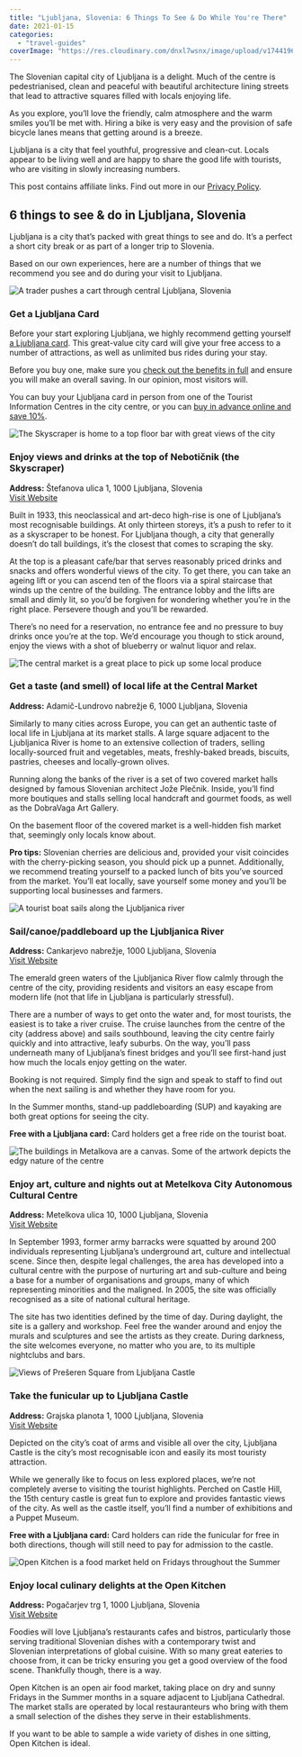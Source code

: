 ```yaml
---
title: "Ljubljana, Slovenia: 6 Things To See & Do While You're There"
date: 2021-01-15
categories: 
  - "travel-guides"
coverImage: "https://res.cloudinary.com/dnxl7wsnx/image/upload/v1744196699/ljubljana-river-bridges_j2oofl.jpg"
---
```


The Slovenian capital city of Ljubljana is a delight. Much of the centre is pedestrianised, clean and peaceful with beautiful architecture lining streets that lead to attractive squares filled with locals enjoying life.

As you explore, you’ll love the friendly, calm atmosphere and the warm smiles you’ll be met with. Hiring a bike is very easy and the provision of safe bicycle lanes means that getting around is a breeze.

Ljubljana is a city that feel youthful, progressive and clean-cut. Locals appear to be living well and are happy to share the good life with tourists, who are visiting in slowly increasing numbers.

This post contains affiliate links. Find out more in our [Privacy Policy](https://giveback.guide/privacy).

## 6 things to see & do in Ljubljana, Slovenia

Ljubljana is a city that’s packed with great things to see and do. It’s a perfect a short city break or as part of a longer trip to Slovenia.

Based on our own experiences, here are a number of things that we recommend you see and do during your visit to Ljubljana.

![A trader pushes a cart through central Ljubljana, Slovenia](https://res.cloudinary.com/dnxl7wsnx/image/upload/v1745583128/ljubljana-street-cart-1024x683.jpg_hzostq.webp)

### Get a Ljubljana Card

Before your start exploring Ljubljana, we highly recommend getting yourself [a Ljubljana card](https://www.visitljubljana.com/en/visitors/travel-information/ljubljana-card/). This great-value city card will give your free access to a number of attractions, as well as unlimited bus rides during your stay.

Before you buy one, make sure you [check out the benefits in full](https://www.visitljubljana.com/en/visitors/travel-information/ljubljana-card/) and ensure you will make an overall saving. In our opinion, most visitors will.

You can buy your Ljubljana card in person from one of the Tourist Information Centres in the city centre, or you can [buy in advance online and save 10%](https://www.visitljubljana.com/en/visitors/travel-information/ljubljana-card/).

![The Skyscraper is home to a top floor bar with great views of the city](https://res.cloudinary.com/dnxl7wsnx/image/upload/v1744818391/ljubljana-castle-from-skyscraper-1024x683.jpg-1_iwrucl.webp)

### Enjoy views and drinks at the top of Nebotičnik (the Skyscraper)

**Address:** Štefanova ulica 1, 1000 Ljubljana, Slovenia  
[Visit Website](http://www.neboticnik.si/)

Built in 1933, this neoclassical and art-deco high-rise is one of Ljubljana’s most recognisable buildings. At only thirteen storeys, it’s a push to refer to it as a skyscraper to be honest. For Ljubljana though, a city that generally doesn’t do tall buildings, it’s the closest that comes to scraping the sky.

At the top is a pleasant cafe/bar that serves reasonably priced drinks and snacks and offers wonderful views of the city. To get there, you can take an ageing lift or you can ascend ten of the floors via a spiral staircase that winds up the centre of the building. The entrance lobby and the lifts are small and dimly lit, so you’d be forgiven for wondering whether you’re in the right place. Persevere though and you’ll be rewarded.

There’s no need for a reservation, no entrance fee and no pressure to buy drinks once you’re at the top. We’d encourage you though to stick around, enjoy the views with a shot of blueberry or walnut liquor and relax.

![The central market is a great place to pick up some local produce](https://res.cloudinary.com/dnxl7wsnx/image/upload/v1745583104/ljubljana-central-market-1024x683.jpg_yymssk.webp)

### Get a taste (and smell) of local life at the Central Market

**Address:** Adamič-Lundrovo nabrežje 6, 1000 Ljubljana, Slovenia

Similarly to many cities across Europe, you can get an authentic taste of local life in Ljubljana at its market stalls. A large square adjacent to the Ljubljanica River is home to an extensive collection of traders, selling locally-sourced fruit and vegetables, meats, freshly-baked breads, biscuits, pastries, cheeses and locally-grown olives.

Running along the banks of the river is a set of two covered market halls designed by famous Slovenian architect Jože Plečnik. Inside, you’ll find more boutiques and stalls selling local handcraft and gourmet foods, as well as the DobraVaga Art Gallery.

On the basement floor of the covered market is a well-hidden fish market that, seemingly only locals know about.

****Pro tips:**** Slovenian cherries are delicious and, provided your visit coincides with the cherry-picking season, you should pick up a punnet. Additionally, we recommend treating yourself to a packed lunch of bits you’ve sourced from the market. You’ll eat locally, save yourself some money and you’ll be supporting local businesses and farmers.

![A tourist boat sails along the Ljubljanica river](https://res.cloudinary.com/dnxl7wsnx/image/upload/v1745583122/ljubljana-river-cruise-1024x683.jpg_egiuce.webp)

### Sail/canoe/paddleboard up the Ljubljanica River

**Address:** Cankarjevo nabrežje, 1000 Ljubljana, Slovenia  
[Visit Website](https://ljubljanica.eu/krozna-voznja/)

The emerald green waters of the Ljubljanica River flow calmly through the centre of the city, providing residents and visitors an easy escape from modern life (not that life in Ljubljana is particularly stressful).

There are a number of ways to get onto the water and, for most tourists, the easiest is to take a river cruise. The cruise launches from the centre of the city (address above) and sails southbound, leaving the city centre fairly quickly and into attractive, leafy suburbs. On the way, you’ll pass underneath many of Ljubljana’s finest bridges and you’ll see first-hand just how much the locals enjoy getting on the water.

Booking is not required. Simply find the sign and speak to staff to find out when the next sailing is and whether they have room for you.

In the Summer months, stand-up paddleboarding (SUP) and kayaking are both great options for seeing the city.

****Free with a Ljubljana card:**** Card holders get a free ride on the tourist boat.

![The buildings in Metalkova are a canvas. Some of the artwork depicts the edgy nature of the centre](https://res.cloudinary.com/dnxl7wsnx/image/upload/v1745583110/ljubljana-metalkova-1024x683.jpg_emcf0x.webp)

### Enjoy art, culture and nights out at Metelkova City Autonomous Cultural Centre

**Address:** Metelkova ulica 10, 1000 Ljubljana, Slovenia  
[Visit Website](http://www.metelkovamesto.org)

In September 1993, former army barracks were squatted by around 200 individuals representing Ljubljana’s underground art, culture and intellectual scene. Since then, despite legal challenges, the area has developed into a cultural centre with the purpose of nurturing art and sub-culture and being a base for a number of organisations and groups, many of which representing minorities and the maligned. In 2005, the site was officially recognised as a site of national cultural heritage.

The site has two identities defined by the time of day. During daylight, the site is a gallery and workshop. Feel free the wander around and enjoy the murals and sculptures and see the artists as they create. During darkness, the site welcomes everyone, no matter who you are, to its multiple nightclubs and bars.

![Views of Prešeren Square from Ljubljana Castle](https://res.cloudinary.com/dnxl7wsnx/image/upload/v1745583133/ljubljana-view-from-castle-1024x683.jpg_rmqx5e.webp)

### Take the funicular up to Ljubljana Castle

**Address:** Grajska planota 1, 1000 Ljubljana, Slovenia  
[Visit Website](https://www.ljubljanskigrad.si)

Depicted on the city’s coat of arms and visible all over the city, Ljubljana Castle is the city’s most recognisable icon and easily its most touristy attraction.

While we generally like to focus on less explored places, we’re not completely averse to visiting the tourist highlights. Perched on Castle Hill, the 15th century castle is great fun to explore and provides fantastic views of the city. As well as the castle itself, you’ll find a number of exhibitions and a Puppet Museum.

****Free with a Ljubljana card:**** Card holders can ride the funicular for free in both directions, though will still need to pay for admission to the castle.

![Open Kitchen is a food market held on Fridays throughout the Summer](https://res.cloudinary.com/dnxl7wsnx/image/upload/v1745583116/ljubljana-open-kitchen-wide-1024x683.jpg_qif5fv.webp)

### Enjoy local culinary delights at the Open Kitchen

**Address:** Pogačarjev trg 1, 1000 Ljubljana, Slovenia  
[Visit Website](https://www.odprtakuhna.si)

Foodies will love Ljubljana’s restaurants cafes and bistros, particularly those serving traditional Slovenian dishes with a contemporary twist and Slovenian interpretations of global cuisine. With so many great eateries to choose from, it can be tricky ensuring you get a good overview of the food scene. Thankfully though, there is a way.

Open Kitchen is an open air food market, taking place on dry and sunny Fridays in the Summer months in a square adjacent to Ljubljana Cathedral. The market stalls are operated by local restauranteurs who bring with them a small selection of the dishes they serve in their establishments.

If you want to be able to sample a wide variety of dishes in one sitting, Open Kitchen is ideal.
